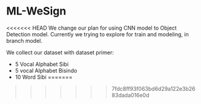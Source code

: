# ML-WeSign

<<<<<<< HEAD
We change our plan for using CNN model to Object Detection model. Currently we trying to explore for train and modeling, in branch model.

We collect our dataset with dataset primer:
- 5 Vocal Alphabet Sibi
- 5 vocal Alphabet Bisindo
- 10 Word Sibi
=======
>>>>>>> 7fdc8ff93f063bd6d29a122e3b2683dada016e0d
